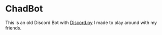 # ChadBot
This is an old Discord Bot with [Discord.py](https://github.com/Rapptz/discord.py) I made to play around with my friends.
